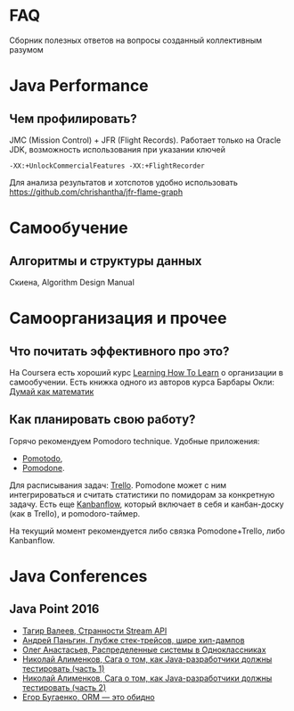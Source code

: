 # FAQ

Сборник полезных ответов на вопросы созданный коллективным разумом

# Java Performance
## Чем профилировать?
JMC (Mission Control) + JFR (Flight Records). Работает только на Oracle JDK, возможность использования при указании ключей
```
-XX:+UnlockCommercialFeatures -XX:+FlightRecorder
```
Для анализа результатов и хотспотов удобно использовать https://github.com/chrishantha/jfr-flame-graph

# Самообучение
## Алгоритмы и структуры данных
Скиена, Algorithm Design Manual

# Самоорганизация и прочее
## Что почитать эффективного про это?
На Coursera есть хороший курс [Learning How To Learn](https://www.coursera.org/learn/learning-how-to-learn/home/info?source=cdpv2) о организации в самообучении.
Есть книжка одного из авторов курса Барбары Окли: [Думай как математик](https://www.ozon.ru/context/detail/id/33253422/)
## Как планировать свою работу?
Горячо рекомендуем Pomodoro technique. Удобные приложения:
* [Pomotodo](https://pomotodo.com/),
* [Pomodone](http://pomodoneapp.com/).

Для расписывания задач: [Trello](https://trello.com/). Pomodone может с ним интегрироваться и считать статистики по помидорам за конкретную задачу.
Есть еще [Kanbanflow](https://kanbanflow.com), который включает в себя и канбан-доску (как в Trello), и pomodoro-таймер.

На текущий момент рекомендуется либо связка Pomodone+Trello, либо Kanbanflow.

# Java Conferences
## Java Point 2016
* [Тагир Валеев, Странности Stream API](https://www.youtube.com/watch?v=hxL5HejbvgE&index=2&list=PLO9lWyBRzDwhu-JiHk8x_Qemxdv1RwnJp)
* [Андрей Паньгин, Глубже стек-трейсов, шире хип-дампов](https://www.youtube.com/watch?v=5Hyqwks1F7c&index=23&list=PLO9lWyBRzDwhu-JiHk8x_Qemxdv1RwnJp)
* [Олег Анастасьев, Распределенные системы в Одноклассниках](https://www.youtube.com/watch?v=WdR8LYTeD8o&index=26&list=PLO9lWyBRzDwhu-JiHk8x_Qemxdv1RwnJp)
* [Николай Алименков, Сага о том, как Java-разработчики должны тестировать (часть 1)](https://www.youtube.com/watch?v=2FFoSUGwZaw&list=PLO9lWyBRzDwhu-JiHk8x_Qemxdv1RwnJp&index=32)
* [Николай Алименков, Сага о том, как Java-разработчики должны тестировать (часть 2)](https://www.youtube.com/watch?v=RSwlnd4VjCU&list=PLO9lWyBRzDwhu-JiHk8x_Qemxdv1RwnJp&index=33)
* [Егор Бугаенко, ORM — это обидно](https://www.youtube.com/watch?v=zAl1toXfMA8&list=PLO9lWyBRzDwhu-JiHk8x_Qemxdv1RwnJp&index=11)
